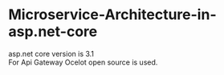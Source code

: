 # Microservice-Architecture-in-asp.net-core
asp.net core version is 3.1<br />
For Api Gateway Ocelot open source is used.

